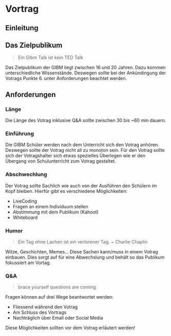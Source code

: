 # Vortrag

## Einleitung

## Das Zielpublikum

> Ein Gibm Talk ist kein TED Talk

Das Zielpublikum der GIBM liegt zwischen 16 und 20 Jahren.
Dazu kommen unterschiedliche Wissenstände. Deswegen sollte bei der Ankündingung der Votrags Punkte 6. unter Anforderungen beachtet werden.

## Anforderungen

### Länge

Die Länge des Votrag inklusive Q&A sollte zwischen 30 bis ~60 min dauern.

### Einführung

Die GIBM Schüler werden nach dem Unterricht sich den Votrag anhören. Deswegen sollte der Votrag nicht all zu monoton sein. Für den Votrag sollte sich der Votragshalter sich etwas spezielles Überlegen wie er den Übergang von Schulunterricht zum Votrag gestaltet.

### Abschwechlung

Der Votrag sollte Sachlich wie auch von der Ausführen den Schülern im Kopf bleiben. Hierfür gibt es verschiedene Möglichkeiten:

- LiveCoding
- Fragen an einem Individuum stellen
- Abstimmung mit dem Publikum (Kahoot)
- Whiteboard

### Humor

> Ein Tag ohne Lachen ist ein verlorener Tag. ~ Charlie Chaplin

Witze, Geschichten, Memes... Diese Sachen kann/muss in einem Votrag einbauen. Dies sorgt auf für eine Abwechslung und behält so das Publikum fokussiert am Vortag.

### Q&A

> brace yourself questions are coming.

Fragen können auf drei Wege beantwortet werden:

- Fliessend während den Votrag
- Am Schluss des Vortrags
- Nachträglich über Email oder Social Media

Diese Möglichkeiten sollten vor dem Votrag erläutert werden!